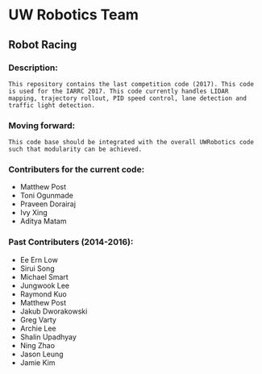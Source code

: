 # UW Robotics Team
## Robot Racing
                                                            
### Description:

    This repository contains the last competition code (2017). This code is used for the IARRC 2017. This code currently handles LIDAR
    mapping, trajectory rollout, PID speed control, lane detection and traffic light detection.
    
### Moving forward:
    This code base should be integrated with the overall UWRobotics code such that modularity can be achieved.
    
### Contributers for the current code:

* Matthew Post
* Toni Ogunmade
* Praveen Dorairaj
* Ivy Xing
* Aditya Matam

### Past Contributers (2014-2016):

* Ee Ern Low
* Sirui Song
* Michael Smart
* Jungwook Lee
* Raymond Kuo
* Matthew Post
* Jakub Dworakowski
* Greg Varty
* Archie Lee
* Shalin Upadhyay
* Ning Zhao
* Jason Leung
* Jamie Kim
